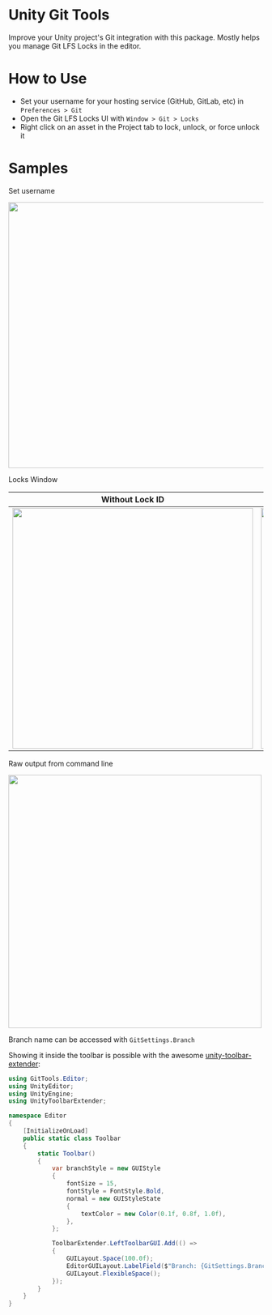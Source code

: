 # Unity Git Tools

Improve your Unity project's Git integration with this package. Mostly helps you manage Git LFS Locks in the editor.

# How to Use

* Set your username for your hosting service (GitHub, GitLab, etc) in ```Preferences > Git```
* Open the Git LFS Locks UI with ```Window > Git > Locks```
* Right click on an asset in the Project tab to lock, unlock, or force unlock it

# Samples

Set username

<img width="525" src="https://user-images.githubusercontent.com/498714/196607652-5909049f-90e3-4c83-8ff7-864a13bce056.png">

Locks Window

| Without Lock ID | With Lock ID |
|-----------------|--------------|
| <img src="https://user-images.githubusercontent.com/498714/196605643-c003740f-99b5-4ea7-ab47-edd459f53fe0.png" width=475> | <img src="https://user-images.githubusercontent.com/498714/196605680-251905e1-8c3c-4bc9-a93b-f10a30e9fe2c.png" width=475> |

Raw output from command line

<img src="https://user-images.githubusercontent.com/498714/196608385-77d5cbcd-c7f8-4e20-b862-355be3acd418.png" width=500>

Branch name can be accessed with ```GitSettings.Branch```

Showing it inside the toolbar is possible with the awesome [unity-toolbar-extender](https://github.com/marijnz/unity-toolbar-extender):

```C#
using GitTools.Editor;
using UnityEditor;
using UnityEngine;
using UnityToolbarExtender;

namespace Editor
{
    [InitializeOnLoad]
    public static class Toolbar
    {
        static Toolbar()
        {
            var branchStyle = new GUIStyle
            {
                fontSize = 15,
                fontStyle = FontStyle.Bold,
                normal = new GUIStyleState
                {
                    textColor = new Color(0.1f, 0.8f, 1.0f),
                },
            };

            ToolbarExtender.LeftToolbarGUI.Add(() =>
            {
                GUILayout.Space(100.0f);
                EditorGUILayout.LabelField($"Branch: {GitSettings.Branch}", branchStyle);
                GUILayout.FlexibleSpace();
            });
        }
    }
}

```
